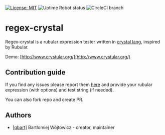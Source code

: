  [![License: MIT](https://img.shields.io/badge/License-MIT-yellow.svg?style=flat-square)](https://opensource.org/licenses/MIT)
 ![Uptime Robot status](https://img.shields.io/uptimerobot/status/m780439763-859c717a1ccbfe8166e47db6.svg?style=flat-square)
 ![CircleCI branch](https://img.shields.io/circleci/project/github/qbart/crystular/master.svg?style=flat-square)

# regex-crystal

Regex-crystal is a rubular expression tester written in [crystal lang](https://crystal-lang.org/), inspired by Rubular.

Demo:
[http://www.crystular.org/](http://www.crystular.org/)

## Contribution guide

If you find any issues please report them [here](https://github.com/qbart/crystular/issues) and provide your rubular expression (with options) and test string (if needed).

You can also fork repo and create PR.

## Authors

- [[qbart]](https://github.com/qbart) Bartłomiej Wójtowicz - creator, maintainer
